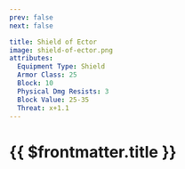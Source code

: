 ```yaml
---
prev: false
next: false

title: Shield of Ector
image: shield-of-ector.png
attributes:
  Equipment Type: Shield
  Armor Class: 25
  Block: 10
  Physical Dmg Resists: 3
  Block Value: 25-35
  Threat: x+1.1
---
```


# {{ $frontmatter.title }}

<MyItemComponent :item="$frontmatter" />


